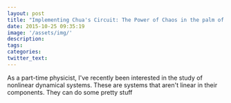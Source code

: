 ```yaml
---
layout: post
title: "Implementing Chua's Circuit: The Power of Chaos in the palm of your hand"
date: 2015-10-25 09:35:19
image: '/assets/img/'
description:
tags:
categories:
twitter_text:
---
```


As a part-time physicist, I've recently been interested in the study of nonlinear dynamical systems. 
These are systems that aren't linear in their components. They can do some pretty stuff